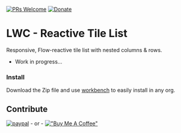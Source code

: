 [![PRs Welcome](https://img.shields.io/badge/PRs-welcome-brightgreen.svg?style=flat-square)](http://makeapullrequest.com)
[![Donate](https://img.shields.io/badge/Donate-PayPal-green.svg)](https://www.paypal.com/donate/?hosted_button_id=4SUBTZ2KBZKML)

# LWC - Reactive Tile List
Responsive, Flow-reactive tile list with nested columns & rows.

- Work in progress...
### Install
Download the Zip file and use [workbench](https://workbench.developerforce.com/login.php) to easily install in any org. 

## Contribute 

[![paypal](https://www.paypalobjects.com/en_US/i/btn/btn_donateCC_LG.gif)](https://www.paypal.com/donate/?hosted_button_id=4SUBTZ2KBZKML) - or - [!["Buy Me A Coffee"](https://www.buymeacoffee.com/assets/img/custom_images/orange_img.png)](https://www.buymeacoffee.com/rebbepod)
